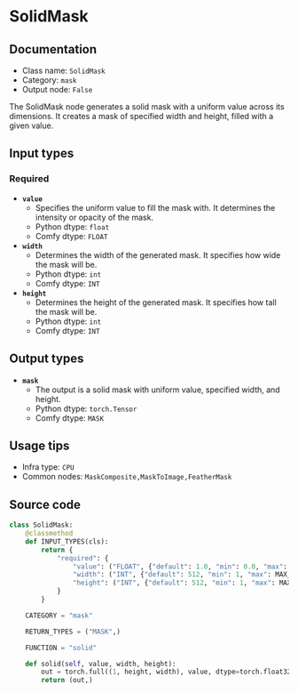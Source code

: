 # SolidMask
## Documentation
- Class name: `SolidMask`
- Category: `mask`
- Output node: `False`

The SolidMask node generates a solid mask with a uniform value across its dimensions. It creates a mask of specified width and height, filled with a given value.
## Input types
### Required
- **`value`**
    - Specifies the uniform value to fill the mask with. It determines the intensity or opacity of the mask.
    - Python dtype: `float`
    - Comfy dtype: `FLOAT`
- **`width`**
    - Determines the width of the generated mask. It specifies how wide the mask will be.
    - Python dtype: `int`
    - Comfy dtype: `INT`
- **`height`**
    - Determines the height of the generated mask. It specifies how tall the mask will be.
    - Python dtype: `int`
    - Comfy dtype: `INT`
## Output types
- **`mask`**
    - The output is a solid mask with uniform value, specified width, and height.
    - Python dtype: `torch.Tensor`
    - Comfy dtype: `MASK`
## Usage tips
- Infra type: `CPU`
- Common nodes: `MaskComposite,MaskToImage,FeatherMask`


## Source code
```python
class SolidMask:
    @classmethod
    def INPUT_TYPES(cls):
        return {
            "required": {
                "value": ("FLOAT", {"default": 1.0, "min": 0.0, "max": 1.0, "step": 0.01}),
                "width": ("INT", {"default": 512, "min": 1, "max": MAX_RESOLUTION, "step": 1}),
                "height": ("INT", {"default": 512, "min": 1, "max": MAX_RESOLUTION, "step": 1}),
            }
        }

    CATEGORY = "mask"

    RETURN_TYPES = ("MASK",)

    FUNCTION = "solid"

    def solid(self, value, width, height):
        out = torch.full((1, height, width), value, dtype=torch.float32, device="cpu")
        return (out,)

```
